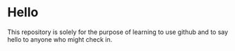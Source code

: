 # Hello
This repository is solely for the purpose of learning to use github and to say hello to anyone who might check in.

